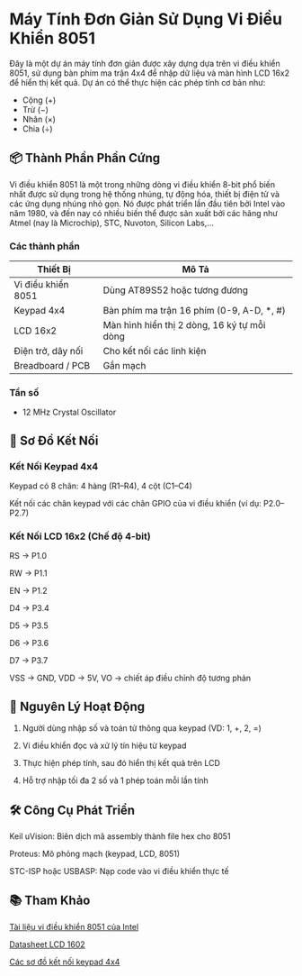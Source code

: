 # Máy Tính Đơn Giản Sử Dụng Vi Điều Khiển 8051
Đây là một dự án máy tính đơn giản được xây dựng dựa trên vi điều khiển 8051, sử dụng bàn phím ma trận 4x4 để nhập dữ liệu và màn hình LCD 16x2 để hiển thị kết quả. Dự án có thể thực hiện các phép tính cơ bản như:
- Cộng (+)
- Trừ (−)
- Nhân (×)
- Chia (÷)
## 📦 Thành Phần Phần Cứng
Vi điều khiển 8051 là một trong những dòng vi điều khiển 8-bit phổ biến nhất được sử dụng trong hệ thống nhúng, tự động hóa, thiết bị điện tử và các ứng dụng nhúng nhỏ gọn. Nó được phát triển lần đầu tiên bởi Intel vào năm 1980, và đến nay có nhiều biến thể được sản xuất bởi các hãng như Atmel (nay là Microchip), STC, Nuvoton, Silicon Labs,…

### Các thành phần
| Thiết Bị           | Mô Tả                                       |
| ------------------ | ------------------------------------------- |
| Vi điều khiển 8051 | Dùng AT89S52 hoặc tương đương               |
| Keypad 4x4         | Bàn phím ma trận 16 phím (0-9, A-D, \*, #)  |
| LCD 16x2           | Màn hình hiển thị 2 dòng, 16 ký tự mỗi dòng |
| Điện trở, dây nối  | Cho kết nối các linh kiện                   |
| Breadboard / PCB   | Gắn mạch                                    |

### Tần số
- 12 MHz Crystal Oscillator
## 🔌 Sơ Đồ Kết Nối
### Kết Nối Keypad 4x4
Keypad có 8 chân: 4 hàng (R1–R4), 4 cột (C1–C4)

Kết nối các chân keypad với các chân GPIO của vi điều khiển (ví dụ: P2.0–P2.7)
### Kết Nối LCD 16x2 (Chế độ 4-bit)
RS → P1.0

RW → P1.1

EN → P1.2

D4 → P3.4

D5 → P3.5

D6 → P3.6

D7 → P3.7

VSS → GND, VDD → 5V, VO → chiết áp điều chỉnh độ tương phản

## 🧾 Nguyên Lý Hoạt Động
1. Người dùng nhập số và toán tử thông qua keypad (VD: 1, +, 2, =)

2. Vi điều khiển đọc và xử lý tín hiệu từ keypad

3. Thực hiện phép tính, sau đó hiển thị kết quả trên LCD

4. Hỗ trợ nhập tối đa 2 số và 1 phép toán mỗi lần tính

## 🛠 Công Cụ Phát Triển
Keil uVision: Biên dịch mã assembly thành file hex cho 8051

Proteus: Mô phỏng mạch (keypad, LCD, 8051)

STC-ISP hoặc USBASP: Nạp code vào vi điều khiển thực tế

## 📚 Tham Khảo
[Tài liệu vi điều khiển 8051 của Intel](https://www.alldatasheet.com/view.jsp?Searchword=At89s52&gad_source=1&gad_campaignid=170327939&gbraid=0AAAAADcdDU-NQS6BKdJsWmEn4WiOAVgIA&gclid=Cj0KCQjw0erBBhDTARIsAKO8iqRABw4MM1R34fyiPTWJ92ijF3yuD07OgrMnrm-s3OCnfmoTCoslpCkaAlOzEALw_wcB)


[Datasheet LCD 1602](https://www.vishay.com/docs/37484/lcd016n002bcfhet.pdf)

[Các sơ đồ kết nối keypad 4x4](https://cdn.sparkfun.com/assets/f/f/a/5/0/DS-16038.pdf)
